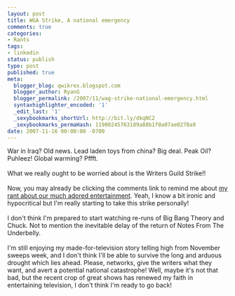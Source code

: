 ```yaml
---
layout: post
title: WGA Strike, A national emergency
comments: true
categories:
- Rants
tags:
- linkedin
status: publish
type: post
published: true
meta:
  blogger_blog: qwikrex.blogspot.com
  blogger_author: RyanG
  blogger_permalink: /2007/11/wag-strike-national-emergency.html
  syntaxhighlighter_encoded: '1'
  _edit_last: '1'
  _sexybookmarks_shortUrl: http://bit.ly/dkqNC2
  _sexybookmarks_permaHash: 11900245763189a88b1f0a07ae0270a9
date: 2007-11-16 00:00:00 -0700
---
```

War in Iraq? Old news.  Lead laden toys from china?  Big deal.  Peak Oil? Puhleez!  Global warming? Pffft.<br /><br />What we really ought to be worried about is the Writers Guild Strike!!<br /><br />Now, you may already be clicking the comments link to remind me about <a href="http://qwikrex.blogspot.com/2007/10/oh-holy-entertainment.html">my rant about our much adored entertainment</a>.  Yeah, I know a bit ironic and hypocritical but I'm really starting to take this strike personally!<br /><br />I don't think I'm prepared to start watching re-runs of Big Bang Theory and Chuck.  Not to mention the inevitable delay of the return of Notes From The Underbelly.<br /><br />I'm still enjoying my made-for-television story telling high from November sweeps week, and I don't think I'll be able to survive the long and arduous drought which lies ahead.  Please, networks, give the writers what they want, and avert a potential national catastrophe!  Well, maybe it's not that bad, but the recent crop of great shows has renewed my faith in entertaining television, I don't think I'm ready to go back!

